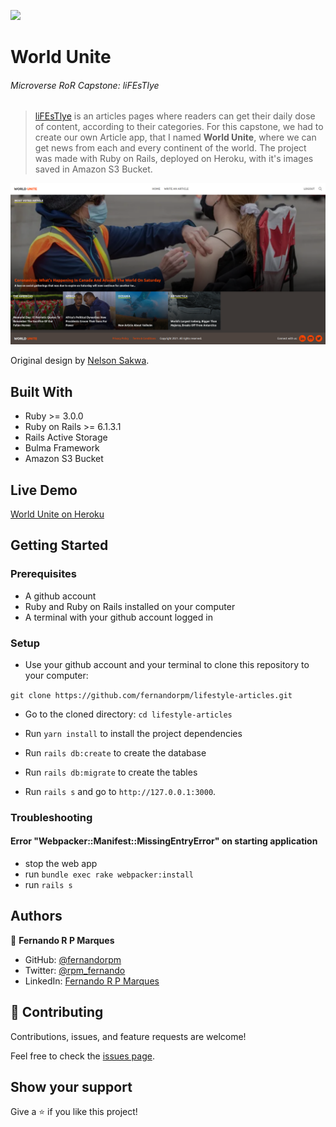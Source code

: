 ![](https://img.shields.io/badge/Microverse-blueviolet)

# World Unite
###### Microverse RoR Capstone: liFEsTlye

> [liFEsTlye](https://www.behance.net/gallery/14554909/liFEsTlye-Mobile-version) is an articles pages where readers can get their daily dose of content, according to their categories. For this capstone, we had to create our own Article app, that I named **World Unite**, where we can get news from each and every continent of the world.
> The project was made with Ruby on Rails, deployed on Heroku, with it's images saved in Amazon S3 Bucket.

![screenshot](./screenshot.png)

Original design by [Nelson Sakwa](https://www.behance.net/sakwadesignstudio).

## Built With

- Ruby >= 3.0.0
- Ruby on Rails >= 6.1.3.1
- Rails Active Storage
- Bulma Framework
- Amazon S3 Bucket

## Live Demo

[World Unite on Heroku](https://world-unite.herokuapp.com)

## Getting Started

### Prerequisites

- A github account
- Ruby and Ruby on Rails installed on your computer
- A terminal with your github account logged in

### Setup

- Use your github account and your terminal to clone this repository to your computer:

`git clone https://github.com/fernandorpm/lifestyle-articles.git`

- Go to the cloned directory:
`cd lifestyle-articles`

- Run `yarn install` to install the project dependencies

- Run `rails db:create` to create the database

- Run `rails db:migrate` to create the tables

- Run `rails s` and go to `http://127.0.0.1:3000`.

### Troubleshooting

#### Error "Webpacker::Manifest::MissingEntryError" on starting application

- stop the web app
- run `bundle exec rake webpacker:install`
- run `rails s`

## Authors

👤 **Fernando R P Marques**

- GitHub: [@fernandorpm](https://github.com/fernandorpm)
- Twitter: [@rpm_fernando](https://twitter.com/rpm_fernando)
- LinkedIn: [Fernando R P Marques](https://linkedin.com/in/fernandorpm)

## 🤝 Contributing

Contributions, issues, and feature requests are welcome!

Feel free to check the [issues page](../../issues/).

## Show your support

Give a ⭐️ if you like this project!
